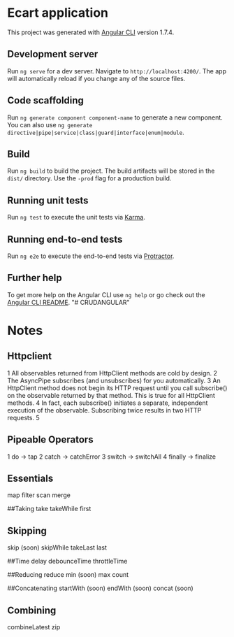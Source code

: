 # Ecart application

This project was generated with [Angular CLI](https://github.com/angular/angular-cli) version 1.7.4.

## Development server

Run `ng serve` for a dev server. Navigate to `http://localhost:4200/`. The app will automatically reload if you change any of the source files.

## Code scaffolding

Run `ng generate component component-name` to generate a new component. You can also use `ng generate directive|pipe|service|class|guard|interface|enum|module`.

## Build

Run `ng build` to build the project. The build artifacts will be stored in the `dist/` directory. Use the `-prod` flag for a production build.

## Running unit tests

Run `ng test` to execute the unit tests via [Karma](https://karma-runner.github.io).

## Running end-to-end tests

Run `ng e2e` to execute the end-to-end tests via [Protractor](http://www.protractortest.org/).

## Further help

To get more help on the Angular CLI use `ng help` or go check out the [Angular CLI README](https://github.com/angular/angular-cli/blob/master/README.md).
"# CRUDANGULAR" 

# Notes 


## Httpclient
1   All observables returned from HttpClient methods are cold by design.
2   The AsyncPipe subscribes (and unsubscribes) for you automatically.
3   An HttpClient method does not begin its HTTP request until you call subscribe() on the observable returned by that method. This is true for all HttpClient methods.
4   In fact, each subscribe() initiates a separate, independent execution of the observable. Subscribing twice results in two HTTP requests.
5 



## Pipeable Operators
1   do -> tap
2   catch -> catchError
3   switch -> switchAll
4   finally -> finalize


## Essentials
map
filter
scan
merge

##Taking
take
takeWhile
first

## Skipping
skip (soon)
skipWhile
takeLast
last

##Time
delay
debounceTime
throttleTime

##Reducing
reduce
min (soon)
max
count

##Concatenating
startWith (soon)
endWith (soon)
concat (soon)

## Combining
combineLatest
zip